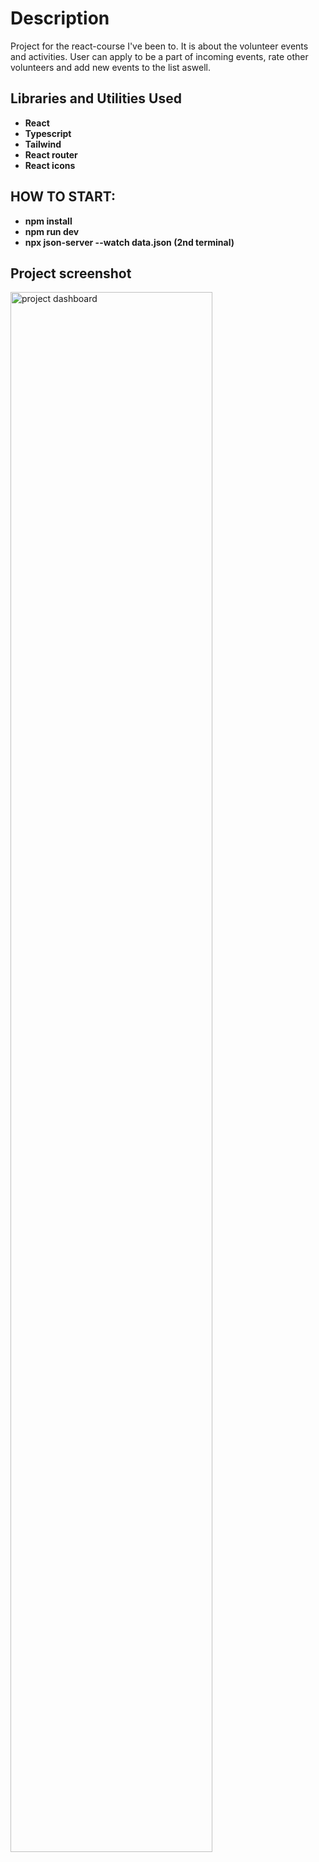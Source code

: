 <h1>Description</h1>
Project for the react-course I've been to. It is about the volunteer events and activities. User can apply to be a part of incoming events, rate other volunteers and add new events to the list aswell.

<br />

<h2>Libraries and Utilities Used</h2>

-   <b>React</b>
-   <b>Typescript</b>
-   <b>Tailwind</b>
-   <b>React router</b>
-   <b>React icons</b>

<h2>HOW TO START:</h2>

-   <b>npm install</b>
-   <b>npm run dev</b>
-   <b>npx json-server --watch data.json (2nd terminal)</b>

<h2>Project screenshot</h2>

<img src="https://i.imgur.com/CKBXyky.png" height="80%" width="80%" alt="project dashboard"/>
